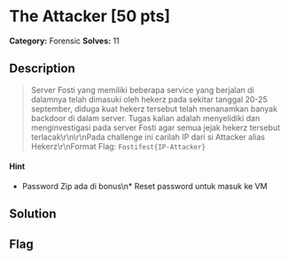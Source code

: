 # The Attacker [50 pts]

**Category:** Forensic
**Solves:** 11

## Description
>Server Fosti yang memiliki beberapa service yang berjalan di dalamnya telah dimasuki oleh hekerz pada sekitar tanggal 20-25 september, diduga kuat hekerz tersebut telah menanamkan banyak backdoor di dalam server. Tugas kalian adalah menyelidiki dan menginvestigasi pada server Fosti agar semua jejak hekerz tersebut terlacak\r\n\r\nPada challenge ini carilah IP dari si Attacker alias Hekerz\r\nFormat Flag: `Fostifest{IP-Attacker}`

#### Hint
* Password Zip ada di bonus\n* Reset password untuk masuk ke VM

## Solution

## Flag


